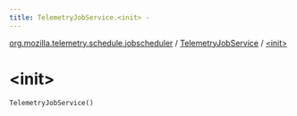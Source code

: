```yaml
---
title: TelemetryJobService.<init> - 
---
```


[org.mozilla.telemetry.schedule.jobscheduler](../index.html) / [TelemetryJobService](index.html) / [&lt;init&gt;](./-init-.html)

# &lt;init&gt;

`TelemetryJobService()`